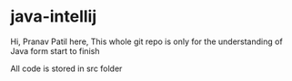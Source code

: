 # java-intellij

Hi, Pranav Patil here,
This whole git repo is only for the understanding of Java 
form start to finish

All code is stored in src folder
